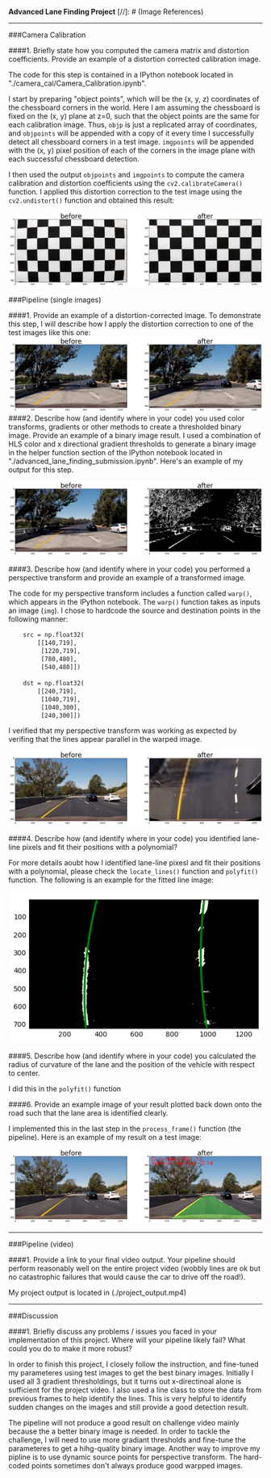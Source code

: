 **Advanced Lane Finding Project**
[//]: # (Image References)

[image1]: ./camera_cal/chessboard_undistorted.png "Undistorted Chessboard"
[image2]: ./camera_cal/test_img_undistorted.png "undistorted test image"
[image3]: ./test_img_binary.png "Binary Example"
[image4]: ./test_img_warped.png "Warp Example"
[image5]: ./test_img_polyfit.png "Fit Visual"
[image6]: ./test_img_output.png "Output"
[video1]: ./project_video.mp4 "Video"

---

###Camera Calibration

####1. Briefly state how you computed the camera matrix and distortion coefficients. Provide an example of a distortion corrected calibration image.

The code for this step is contained in a IPython notebook located in "./camera_cal/Camera_Calibration.ipynb".  

I start by preparing "object points", which will be the (x, y, z) coordinates of the chessboard corners in the world. Here I am assuming the chessboard is fixed on the (x, y) plane at z=0, such that the object points are the same for each calibration image.  Thus, `objp` is just a replicated array of coordinates, and `objpoints` will be appended with a copy of it every time I successfully detect all chessboard corners in a test image.  `imgpoints` will be appended with the (x, y) pixel position of each of the corners in the image plane with each successful chessboard detection.  

I then used the output `objpoints` and `imgpoints` to compute the camera calibration and distortion coefficients using the `cv2.calibrateCamera()` function.  I applied this distortion correction to the test image using the `cv2.undistort()` function and obtained this result: 

![alt text][image1]

###Pipeline (single images)

####1. Provide an example of a distortion-corrected image.
To demonstrate this step, I will describe how I apply the distortion correction to one of the test images like this one:
![alt text][image2]
####2. Describe how (and identify where in your code) you used color transforms, gradients or other methods to create a thresholded binary image.  Provide an example of a binary image result.
I used a combination of HLS color and x directional gradient thresholds to generate a binary image in the helper function section of the IPython notebook located in "./advanced_lane_finding_submission.ipynb".  Here's an example of my output for this step.  

![alt text][image3]

####3. Describe how (and identify where in your code) you performed a perspective transform and provide an example of a transformed image.

The code for my perspective transform includes a function called `warp()`, which appears in the IPython notebook.  The `warp()` function takes as inputs an image (`img`).  I chose to hardcode the source and destination points in the following manner:

```
    src = np.float32(
        [[140,719],
         [1220,719],
         [780,480],
         [540,480]])
    
    dst = np.float32(
        [[240,719],
         [1040,719],
         [1040,300],
         [240,300]])

```

I verified that my perspective transform was working as expected by verifing that the lines appear parallel in the warped image.

![alt text][image4]

####4. Describe how (and identify where in your code) you identified lane-line pixels and fit their positions with a polynomial?

For more details aoubt how I identified lane-line pixesl and fit their positions with a polynomial, please check the `locate_lines()` function and `polyfit()` function. The following is an example for the fitted line image:

![alt text][image5]

####5. Describe how (and identify where in your code) you calculated the radius of curvature of the lane and the position of the vehicle with respect to center.

I did this in the `polyfit()` function

####6. Provide an example image of your result plotted back down onto the road such that the lane area is identified clearly.

I implemented this in the last step in the `process_frame()` function (the pipeline).  Here is an example of my result on a test image:

![alt text][image6]

---

###Pipeline (video)

####1. Provide a link to your final video output.  Your pipeline should perform reasonably well on the entire project video (wobbly lines are ok but no catastrophic failures that would cause the car to drive off the road!).

My project output is located in (./project_output.mp4)

---

###Discussion

####1. Briefly discuss any problems / issues you faced in your implementation of this project.  Where will your pipeline likely fail?  What could you do to make it more robust?

In order to finish this project, I closely follow the instruction, and fine-tuned my parameteres using test images to get the best binary images. Initially I used all 3 gradient thresholdings, but it turns out x-directinoal alone is sufficient for the project video. I also used a line class to store the data from previous frames to help identify the lines. This is very helpful to identify sudden changes on the images and still provide a good detection result. 

The pipeline will not produce a good result on challenge video mainly because the a better binary image is needed. In order to tackle the challenge, I will need to use more gradiant thresholds and fine-tune the parameteres to get a hihg-quality binary image. Another way to improve my pipline is to use dynamic source points for perspective transform. The hard-coded points sometimes don't always produce good warpped images. 
